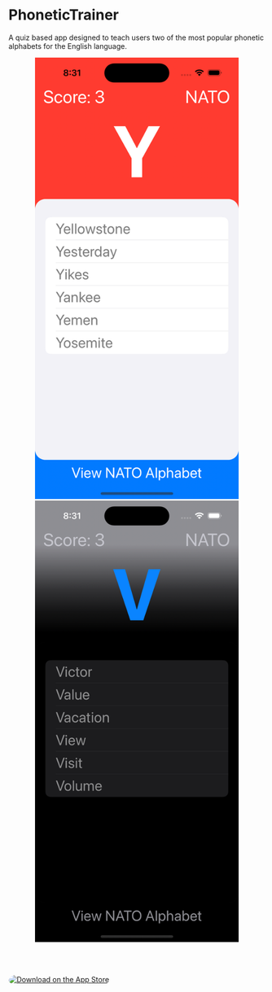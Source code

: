 # PhoneticTrainer
A quiz based app designed to teach users two of the most popular phonetic alphabets for the English language. 

<p align="center">
      <img width="400" src="https://github.com/harr1424/PhoneticTrainer/blob/main/images/day.png" alt="App screnshot with light color theme">
       <spacer type="horizontal" width="200"></spacer>
    <img width="400" src="https://github.com/harr1424/PhoneticTrainer/blob/main/images/night.png" alt="=App screenshot with dark color theme">


</p>


<br><br>

<a href="https://apps.apple.com/us/app/phonetic-trainer/id1637123049?itsct=apps_box_badge&amp;itscg=30200" style="display: inline-block; overflow: hidden; border-radius: 13px; width: 250px; height: 83px;"><img src="https://tools.applemediaservices.com/api/badges/download-on-the-app-store/black/en-us?size=250x83&amp;releaseDate=1659225600&h=0ece584326f8bc33d338f9edd3ed0173" alt="Download on the App Store" style="border-radius: 13px; width: 250px; height: 83px;"></a>
